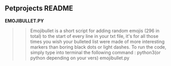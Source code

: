 Petprojects README
-----------------------------------------

**EMOJIBULLET.PY**
>> Emojibullet is a short script for adding random emojis (296 in total) to the start of every line in your txt file, it's for all those times you wish your bulleted list were made of more interesting markers than boring black dots or light dashes. 
>> To run the code, simply type into terminal the following command : python3(or python depending on your vers)   emojibullet.py   <name of txt file to read>
